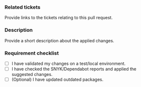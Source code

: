 ### Related tickets

Provide links to the tickets relating to this pull request.

### Description

Provide a short description about the applied changes.

### Requirement checklist

- [ ] I have validated my changes on a test/local environment.
- [ ] I have checked the SNYK/Dependabot reports and applied the suggested changes.
- [ ] (Optional) I have updated outdated packages.
